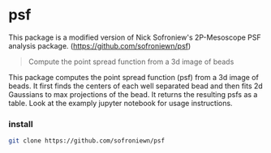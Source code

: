 # psf

This package is a modified version of Nick Sofroniew's 2P-Mesoscope PSF analysis package.  (https://github.com/sofroniewn/psf)

> Compute the point spread function from a 3d image of beads

This package computes the point spread function (psf) from a 3d image of beads. It first finds the centers of each well separated bead and then fits 2d Gaussians to max projections of the bead. It returns the resulting psfs as a table. Look at the examply jupyter notebook for usage instructions.

### install

```bash
git clone https://github.com/sofroniewn/psf
```
